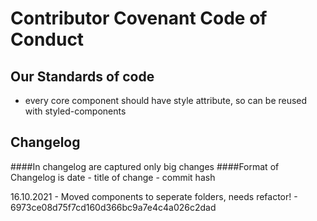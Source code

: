 # Contributor Covenant Code of Conduct

## Our Standards of code

* every core component should have style attribute, so can be reused with styled-components

## Changelog

####In changelog are captured only big changes
####Format of Changelog is date - title of change - commit hash

16.10.2021 - Moved components to seperate folders, needs refactor! - 6973ce08d75f7cd160d366bc9a7e4c4a026c2dad
